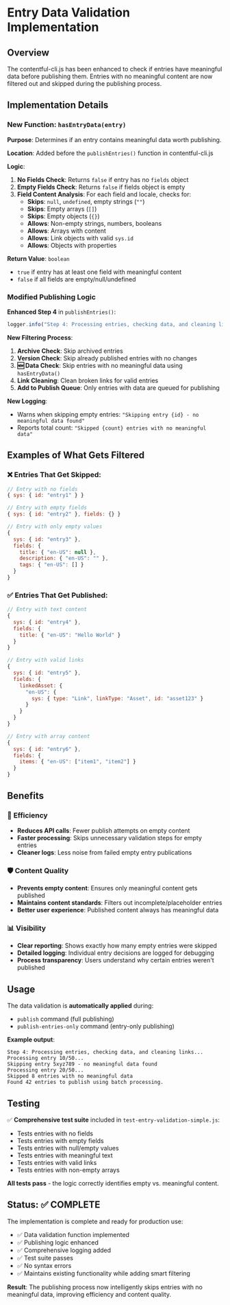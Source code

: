 # Entry Data Validation Implementation

## Overview
The contentful-cli.js has been enhanced to check if entries have meaningful data before publishing them. Entries with no meaningful content are now filtered out and skipped during the publishing process.

## Implementation Details

### New Function: `hasEntryData(entry)`

**Purpose**: Determines if an entry contains meaningful data worth publishing.

**Location**: Added before the `publishEntries()` function in contentful-cli.js

**Logic**:
1. **No Fields Check**: Returns `false` if entry has no `fields` object
2. **Empty Fields Check**: Returns `false` if fields object is empty 
3. **Field Content Analysis**: For each field and locale, checks for:
   - **Skips**: `null`, `undefined`, empty strings (`""`)
   - **Skips**: Empty arrays (`[]`)
   - **Skips**: Empty objects (`{}`)
   - **Allows**: Non-empty strings, numbers, booleans
   - **Allows**: Arrays with content
   - **Allows**: Link objects with valid `sys.id`
   - **Allows**: Objects with properties

**Return Value**: `boolean`
- `true` if entry has at least one field with meaningful content
- `false` if all fields are empty/null/undefined

### Modified Publishing Logic

**Enhanced Step 4** in `publishEntries()`:

```javascript
logger.info("Step 4: Processing entries, checking data, and cleaning links...");
```

**New Filtering Process**:
1. **Archive Check**: Skip archived entries
2. **Version Check**: Skip already published entries with no changes  
3. **🆕 Data Check**: Skip entries with no meaningful data using `hasEntryData()`
4. **Link Cleaning**: Clean broken links for valid entries
5. **Add to Publish Queue**: Only entries with data are queued for publishing

**New Logging**:
- Warns when skipping empty entries: `"Skipping entry {id} - no meaningful data found"`
- Reports total count: `"Skipped {count} entries with no meaningful data"`

## Examples of What Gets Filtered

### ❌ **Entries That Get Skipped**:
```javascript
// Entry with no fields
{ sys: { id: "entry1" } }

// Entry with empty fields
{ sys: { id: "entry2" }, fields: {} }

// Entry with only empty values
{
  sys: { id: "entry3" },
  fields: {
    title: { "en-US": null },
    description: { "en-US": "" },
    tags: { "en-US": [] }
  }
}
```

### ✅ **Entries That Get Published**:
```javascript
// Entry with text content
{
  sys: { id: "entry4" },
  fields: {
    title: { "en-US": "Hello World" }
  }
}

// Entry with valid links
{
  sys: { id: "entry5" },
  fields: {
    linkedAsset: {
      "en-US": {
        sys: { type: "Link", linkType: "Asset", id: "asset123" }
      }
    }
  }
}

// Entry with array content
{
  sys: { id: "entry6" },
  fields: {
    items: { "en-US": ["item1", "item2"] }
  }
}
```

## Benefits

### 🎯 **Efficiency**
- **Reduces API calls**: Fewer publish attempts on empty content
- **Faster processing**: Skips unnecessary validation steps for empty entries
- **Cleaner logs**: Less noise from failed empty entry publications

### 🛡️ **Content Quality**
- **Prevents empty content**: Ensures only meaningful content gets published
- **Maintains content standards**: Filters out incomplete/placeholder entries
- **Better user experience**: Published content always has meaningful data

### 📊 **Visibility** 
- **Clear reporting**: Shows exactly how many empty entries were skipped
- **Detailed logging**: Individual entry decisions are logged for debugging
- **Process transparency**: Users understand why certain entries weren't published

## Usage

The data validation is **automatically applied** during:
- `publish` command (full publishing)
- `publish-entries-only` command (entry-only publishing)

**Example output**:
```
Step 4: Processing entries, checking data, and cleaning links...
Processing entry 10/50...
Skipping entry 5xyz789 - no meaningful data found
Processing entry 20/50...
Skipped 8 entries with no meaningful data
Found 42 entries to publish using batch processing.
```

## Testing

✅ **Comprehensive test suite** included in `test-entry-validation-simple.js`:
- Tests entries with no fields
- Tests entries with empty fields  
- Tests entries with null/empty values
- Tests entries with meaningful text
- Tests entries with valid links
- Tests entries with non-empty arrays

**All tests pass** - the logic correctly identifies empty vs. meaningful content.

## Status: ✅ COMPLETE

The implementation is complete and ready for production use:
- ✅ Data validation function implemented
- ✅ Publishing logic enhanced  
- ✅ Comprehensive logging added
- ✅ Test suite passes
- ✅ No syntax errors
- ✅ Maintains existing functionality while adding smart filtering

**Result**: The publishing process now intelligently skips entries with no meaningful data, improving efficiency and content quality.
